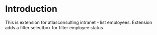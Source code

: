 # Introduction  
This is extension for atlasconsulting intranet - list employees. Extension adds a filter selectbox for filter employee status

